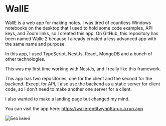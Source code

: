 # WallE

WallE is a web app for making notes.
I was tired of countless Windows notebooks on the desktop that I used to hold some code examples, API keys, and Zoom links, so I created this app.
On GitHub, this repository has been named Walle 2 because I already created a less advanced app with the same name and purpose.

In this app, I used TypeScript, NestJs, React, MongoDB and a bunch of other technologies.

This was my first time working with NestJs, and I really like this framework.

This app has two repositories, one for the client and the second for the backend. Except for API, I also use the backend as a static server for client code, so I don't need to make another one server for a client.

I also wanted to make a landing page but changed my mind.

You can visit the app here: https://walle-en6twynp6a-uc.a.run.app


![Без імені](https://github.com/GeorgeShvab/WallE-client-2/assets/62070431/ebf0cea7-9b42-4ee2-9826-c619e43cba65)

